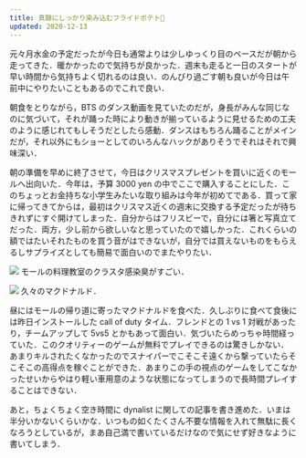 ```yaml
---
title: 真髄にしっかり染み込むフライドポテト🍟
updated: 2020-12-13
---
```


元々月水金の予定だったが今日も通常よりは少しゆっくり目のペースだが朝から走ってきた．暖かかったので気持ちが良かった．週末も走ると一日のスタートが早い時間から気持ちよく切れるのは良い．のんびり過ごす朝も良いが今日は午前中にやりたいこともあるのでこれで良い．

朝食をとりながら，BTS のダンス動画を見ていたのだが，身長がみんな同じなのに気づいて，それが踊った時により動きが揃っているように見せるための工夫のように感じれてもしそうだとしたら感動．ダンスはもちろん踊ることがメインだが，それ以外にもショーとしてのいろんなハックがありそうでそれはそれで興味深い．

朝の準備を早めに終了させて，今日はクリスマスプレゼントを買いに近くのモールへ出向いた．今年は，予算 3000 yen の中でここで購入することにした．このちょっとお金持ちな小学生みたいな取り組みは今年が初めてである．買って家に帰ってきてからは，最初はクリスマス近くの週末に交換する予定だったが待ちきれずにすぐ開けてしまった．自分からはフリスビーで，自分には箸と写真立てだった．両方，少し前から欲しいなと思っていたので嬉しかった．これくらいの額ではたいそれたものを買う音がはできないが，自分では買えないものをもらえるしサプライズとしても簡易で面白いのでまたやりたい．

![](https://lh3.googleusercontent.com/pw/ACtC-3eiUuvFGBEPrbMtvE3mq1qfYKq1LL5qQtlzm_9omOJIe0CI5TipObuCCabTFtBwlF-mH8KqtZIwxK7i_pORaNyMNymPBgs2wsq6K2gOjgPUy_ckFDVZC7vZJ99-eluB0JFKt-mXHGFvh2pkmbd4nKhwVw=w1595-h1196-no?authuser=0)
モールの料理教室のクラスタ感染臭がすごい．

![](https://lh3.googleusercontent.com/pw/ACtC-3ex7TYINYeXikjyB_t66-EQfaL2ZGbxywrTK9FNvG-v7udRXAtViMBosUrXmgYkGwOxNzVBMpgna3istp5FK8w7P52-wZvqP0gznqpy93y3c31mDkuRKrQ2sQJ6U4q93kpVL8UyXr7PmrNdvtnDN5abEQ=w1595-h1196-no?authuser=0)
久々のマクドナルド．

昼にはモールの帰り道に寄ったマクドナルドを食べた．久しぶりに食べて食後には昨日インストールした call of duty タイム．フレンドとの 1 vs 1 対戦があったり，チームアップして 5vs5 とかもあって面白い．気づいたらめっちゃ時間経っていた．このクオリティーのゲームが無料でプレイできるのは驚きしかない．
あまりキルされたくなかったのでスナイパーでこそこそ遠くから撃っていたらそこそこの高得点を稼ぐことができた．あまりこの手の視点のゲームをしてこなかったせいからやはり軽い車用意のような状態になってしまうので長時間プレイすることはできない．

あと，ちょくちょく空き時間に dynalist に関しての記事を書き進めた．いまは半分いかないくらいかな．いつもの如くたくさん不要な情報を入れて無駄に長くなろうとしているが，まあ自己満で書いているだけなので気にせず好きなように書いてしまう．
